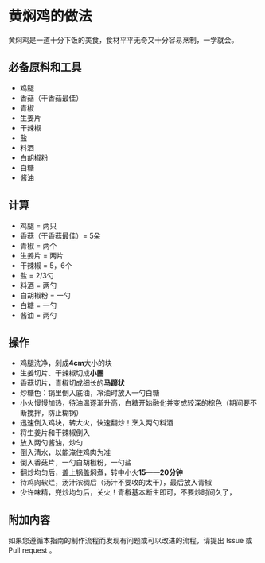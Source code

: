 # 黄焖鸡的做法

黄焖鸡是一道十分下饭的美食，食材平平无奇又十分容易烹制，一学就会。

## 必备原料和工具

- 鸡腿
- 香菇（干香菇最佳）
- 青椒
- 生姜片
- 干辣椒
- 盐
- 料酒
- 白胡椒粉
- 白糖
- 酱油

## 计算

- 鸡腿 = 两只
- 香菇（干香菇最佳）= 5朵
- 青椒 = 两个
- 生姜片 = 两片
- 干辣椒 = 5，6个
- 盐 = 2/3勺
- 料酒 = 两勺
- 白胡椒粉 = 一勺
- 白糖 = 一勺
- 酱油 = 两勺

## 操作

- 鸡腿洗净，剁成**4cm**大小的块
- 生姜切片、干辣椒切成**小圈**
- 香菇切片，青椒切成细长的**马蹄状**
- 炒糖色：锅里倒入底油，冷油时放入一勺白糖
- 小火慢慢加热，待油温逐渐升高，白糖开始融化并变成较深的棕色（期间要不断搅拌，防止糊锅）
- 迅速倒入鸡块，转大火，快速翻炒！烹入两勺料酒
- 将生姜片和干辣椒倒入
- 放入两勺酱油，炒匀
- 倒入清水，以能淹住鸡肉为准
- 倒入香菇片，一勺白胡椒粉，一勺盐
- 翻炒均匀后，盖上锅盖焖煮，转中小火**15——20分钟**
- 待鸡肉软烂，汤汁浓稠后（汤汁不要收的太干），最后放入青椒
- 少许味精，兜炒均匀后，关火！青椒基本断生即可，不要炒时间久了，

## 附加内容

如果您遵循本指南的制作流程而发现有问题或可以改进的流程，请提出 Issue 或 Pull request 。